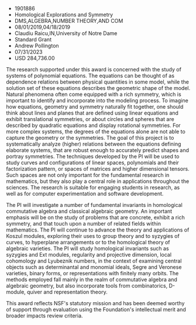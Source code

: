 
* 1901886
* Homological Explorations and Symmetry
* DMS,ALGEBRA,NUMBER THEORY,AND COM
* 08/01/2019,04/18/2019
* Claudiu Raicu,IN,University of Notre Dame
* Standard Grant
* Andrew Pollington
* 07/31/2023
* USD 284,736.00

The research supported under this award is concerned with the study of systems
of polynomial equations. The equations can be thought of as dependence relations
between physical quantities in some model, while the solution set of these
equations describes the geometric shape of the model. Natural phenomena often
come equipped with a rich symmetry, which is important to identify and
incorporate into the modeling process. To imagine how equations, geometry and
symmetry naturally fit together, one should think about lines and planes that
are defined using linear equations and exhibit translational symmetries, or
about circles and spheres that are described by quadratic equations and display
rotational symmetries. For more complex systems, the degrees of the equations
alone are not able to capture the geometry or the symmetries. The goal of this
project is to systematically analyze (higher) relations between the equations
defining elaborate systems, that are robust enough to accurately predict shapes
and portray symmetries. The techniques developed by the PI will be used to study
curves and configurations of linear spaces, polynomials and their factorization
pattern, or spaces of matrices and higher dimensional tensors. Such spaces are
not only important for the fundamental research in mathematics, but they also
play a central role in applications throughout the sciences. The research is
suitable for engaging students in research, as well as for computer
experimentation and software development.

The PI will investigate a number of fundamental invariants in homological
commutative algebra and classical algebraic geometry. An important emphasis will
be on the study of problems that are concrete, exhibit a rich symmetry, and that
touch upon a number of related fields within mathematics. The PI will continue
to advance the theory and applications of Koszul modules, exploring their uses
to group theory and to syzygies of curves, to hyperplane arrangements or to the
homological theory of algebraic varieties. The PI will study homological
invariants such as syzygies and Ext modules, regularity and projective
dimension, local cohomology and Lyubeznik numbers, in the context of examining
central objects such as determinantal and monomial ideals, Segre and Veronese
varieties, binary forms, or representations with finitely many orbits. The
methods employed fall mainly in the realm of commutative algebra and algebraic
geometry, but also incorporate tools from combinatorics, D-module, quiver and
representation theory.

This award reflects NSF's statutory mission and has been deemed worthy of
support through evaluation using the Foundation's intellectual merit and broader
impacts review criteria.
